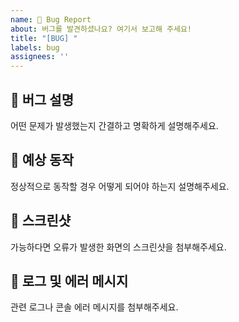 ```yaml
---
name: 🐞 Bug Report
about: 버그를 발견하셨나요? 여기서 보고해 주세요!
title: "[BUG] "
labels: bug
assignees: ''
---
```


## 🐞 버그 설명
어떤 문제가 발생했는지 간결하고 명확하게 설명해주세요.

## 🧐 예상 동작
정상적으로 동작할 경우 어떻게 되어야 하는지 설명해주세요.

## 📸 스크린샷
가능하다면 오류가 발생한 화면의 스크린샷을 첨부해주세요.

## 📜 로그 및 에러 메시지
관련 로그나 콘솔 에러 메시지를 첨부해주세요.
